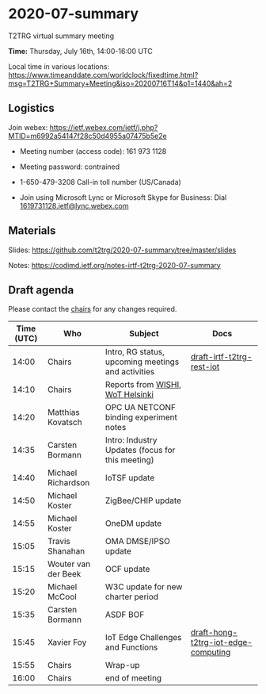 # 2020-07-summary

T2TRG virtual summary meeting 

**Time:** Thursday, July 16th, 14:00-16:00 UTC

Local time in various locations: https://www.timeanddate.com/worldclock/fixedtime.html?msg=T2TRG+Summary+Meeting&iso=20200716T14&p1=1440&ah=2

## Logistics

Join webex: https://ietf.webex.com/ietf/j.php?MTID=m6992a54147f28c50d4955a07475b5e2e

* Meeting number (access code): 161 973 1128
* Meeting password: contrained

* 1-650-479-3208 Call-in toll number (US/Canada)
* Join using Microsoft Lync or Microsoft Skype for Business: Dial 1619731128.ietf@lync.webex.com


## Materials

Slides: <https://github.com/t2trg/2020-07-summary/tree/master/slides> 

Notes: <https://codimd.ietf.org/notes-irtf-t2trg-2020-07-summary>

## Draft agenda

Please contact the [chairs][] for any changes required.

| Time (UTC) | Who                 | Subject                                            | Docs                                        |
|------------|---------------------|----------------------------------------------------|---------------------------------------------|
|      14:00 | Chairs              | Intro, RG status, upcoming meetings and activities | [draft-irtf-t2trg-rest-iot][restiot]        |
|      14:10 | Chairs              | Reports from [WISHI][], [WoT Helsinki][Helsinki]   |                                             |
|      14:20 | Matthias Kovatsch   | OPC UA NETCONF binding experiment notes            |                                             |
|      14:35 | Carsten Bormann     | Intro: Industry Updates (focus for this meeting)   |                                             |
|      14:40 | Michael Richardson  | IoTSF update                                       |                                             |
|      14:50 | Michael Koster      | ZigBee/CHIP update                                 |                                             |
|      14:55 | Michael Koster      | OneDM update                                       |                                             |
|      15:05 | Travis Shanahan     | OMA DMSE/IPSO update                               |                                             |
|      15:15 | Wouter van der Beek | OCF update                                         |                                             |
|      15:20 | Michael McCool      | W3C update for new charter period                  |                                             |
|      15:35 | Carsten Bormann     | ASDF BOF                                           |                                             |
|      15:45 | Xavier Foy          | IoT Edge Challenges and Functions                  | [draft-hong-t2trg-iot-edge-computing][edge] |
|      15:55 | Chairs              | Wrap-up                                            |                                             |
|      16:00 | Chairs              | end of meeting                                     |                                             |



[WISHI]: https://github.com/t2trg/wishi/wiki/Agenda-items
[restiot]: https://tools.ietf.org/html/draft-irtf-t2trg-rest-iot
[chairs]: mailto:t2trg-chairs@irtf.org

[edge]: https://tools.ietf.org/html/draft-hong-t2trg-iot-edge-computing
[WISHI-hackathon]: https://github.com/t2trg/2020-04-wishi-onedm-hack
[Helsinki]: https://github.com/t2trg/2020-06-helsinki
